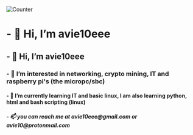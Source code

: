 ![Counter](https://komarev.com/ghpvc/?username=avie10eee)
<h1>- 👋 Hi, I’m avie10eee </h1>
<h2>- 👋 Hi, I’m avie10eee </h2>
<h3>- 👀 I’m interested in networking, crypto mining, IT and raspberry pi's (the micropc/sbc)</h3>
<h4>- 🌱 I’m currently learning IT and basic linux, I am also learning python, html and bash scripting (linux)</h4>
<h5>- 📫 you can reach me at avie10eee@gmail.com or avie10@protonmail.com </h5>

